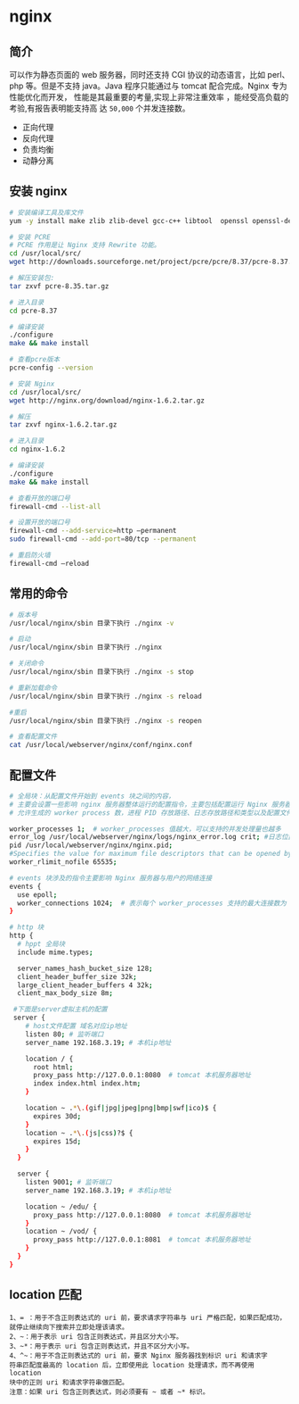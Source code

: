 # nginx

## 简介

可以作为静态页面的 web 服务器，同时还支持 CGI 协议的动态语言，比如 perl、php
等。但是不支持 java。Java 程序只能通过与 tomcat 配合完成。Nginx 专为性能优化而开发，
性能是其最重要的考量,实现上非常注重效率 ，能经受高负载的考验,有报告表明能支持高
达 `50,000` 个并发连接数。

- 正向代理
- 反向代理
- 负责均衡
- 动静分离

## 安装 nginx

```bash
# 安装编译工具及库文件
yum -y install make zlib zlib-devel gcc-c++ libtool  openssl openssl-devel

# 安装 PCRE
# PCRE 作用是让 Nginx 支持 Rewrite 功能。
cd /usr/local/src/
wget http://downloads.sourceforge.net/project/pcre/pcre/8.37/pcre-8.37.tar.gz

# 解压安装包:
tar zxvf pcre-8.35.tar.gz

# 进入目录
cd pcre-8.37

# 编译安装
./configure
make && make install

# 查看pcre版本
pcre-config --version

# 安装 Nginx
cd /usr/local/src/
wget http://nginx.org/download/nginx-1.6.2.tar.gz

# 解压
tar zxvf nginx-1.6.2.tar.gz

# 进入目录
cd nginx-1.6.2

# 编译安装
./configure
make && make install

# 查看开放的端口号
firewall-cmd --list-all

# 设置开放的端口号
firewall-cmd --add-service=http –permanent
sudo firewall-cmd --add-port=80/tcp --permanent

# 重启防火墙
firewall-cmd –reload
```

## 常用的命令

```bash
# 版本号
/usr/local/nginx/sbin 目录下执行 ./nginx -v

# 启动
/usr/local/nginx/sbin 目录下执行 ./nginx

# 关闭命令
/usr/local/nginx/sbin 目录下执行 ./nginx -s stop

# 重新加载命令
/usr/local/nginx/sbin 目录下执行 ./nginx -s reload

#重启
/usr/local/nginx/sbin 目录下执行 ./nginx -s reopen

# 查看配置文件
cat /usr/local/webserver/nginx/conf/nginx.conf
```

## 配置文件

```bash
# 全局块：从配置文件开始到 events 块之间的内容，
# 主要会设置一些影响 nginx 服务器整体运行的配置指令，主要包括配置运行 Nginx 服务器的用户（组）、
# 允许生成的 worker process 数，进程 PID 存放路径、日志存放路径和类型以及配置文件的引入等。

worker_processes 1;  # worker_processes 值越大，可以支持的并发处理量也越多
error_log /usr/local/webserver/nginx/logs/nginx_error.log crit; #日志位置和日志级别
pid /usr/local/webserver/nginx/nginx.pid;
#Specifies the value for maximum file descriptors that can be opened by this process.
worker_rlimit_nofile 65535;

# events 块涉及的指令主要影响 Nginx 服务器与用户的网络连接
events {
  use epoll;
  worker_connections 1024;  # 表示每个 worker_processes 支持的最大连接数为 1024
}

# http 块
http {
  # hppt 全局块
  include mime.types;

  server_names_hash_bucket_size 128;
  client_header_buffer_size 32k;
  large_client_header_buffers 4 32k;
  client_max_body_size 8m;

 #下面是server虚拟主机的配置
 server {
    # host文件配置 域名对应ip地址
    listen 80; # 监听端口
    server_name 192.168.3.19; # 本机ip地址

    location / {
      root html;
      proxy_pass http://127.0.0.1:8080  # tomcat 本机服务器地址
      index index.html index.htm;
    }

    location ~ .*\.(gif|jpg|jpeg|png|bmp|swf|ico)$ {
      expires 30d;
    }
    location ~ .*\.(js|css)?$ {
      expires 15d;
    }
  }

  server {
    listen 9001; # 监听端口
    server_name 192.168.3.19; # 本机ip地址

    location ~ /edu/ {
      proxy_pass http://127.0.0.1:8080  # tomcat 本机服务器地址
    }
    location ~ /vod/ {
      proxy_pass http://127.0.0.1:8081  # tomcat 本机服务器地址
    }
  }
}
```

## location 匹配

    1、= ：用于不含正则表达式的 uri 前，要求请求字符串与 uri 严格匹配，如果匹配成功，就停止继续向下搜索并立即处理该请求。
    2、~：用于表示 uri 包含正则表达式，并且区分大小写。
    3、~*：用于表示 uri 包含正则表达式，并且不区分大小写。
    4、^~：用于不含正则表达式的 uri 前，要求 Nginx 服务器找到标识 uri 和请求字
    符串匹配度最高的 location 后，立即使用此 location 处理请求，而不再使用 location
    块中的正则 uri 和请求字符串做匹配。
    注意：如果 uri 包含正则表达式，则必须要有 ~ 或者 ~* 标识。
